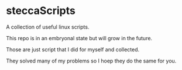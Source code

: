 # steccaScripts
A collection of useful linux scripts.

This repo is in an embryonal state but will grow in the future.

Those are just script that I did for myself and collected.

They solved many of my problems so I hoep they do the same for you.
